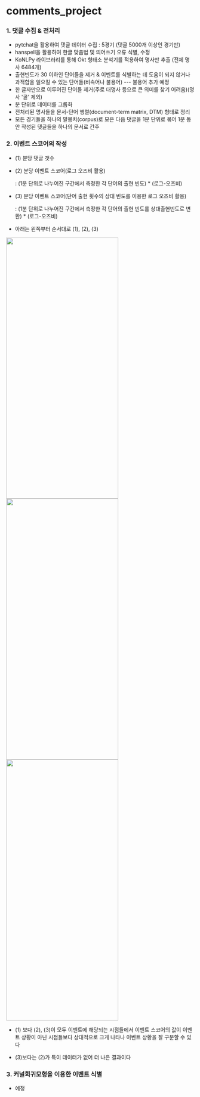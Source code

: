 # comments_project


### 1. 댓글 수집 & 전처리

-   pytchat을  활용하여  댓글  데이터  수집 : 5경기 (댓글 5000개 이상인 경기만)
-   hanspell을  활용하여  한글  맞춤법  및  띄어쓰기  오류  식별, 수정
-   KoNLPy 라이브러리를  통해 Okt 형태소  분석기를  적용하여  명사만  추출 (전체 명사 6484개)
-   출현빈도가 30 이하인  단어들을  제거 & 이벤트를  식별하는  데  도움이  되지  않거나  과적합을  일으킬  수  있는  단어들(비속어나  불용어) --- 불용어 추가 예정
- 한  글자만으로  이루어진  단어들  제거(주로  대명사  등으로  큰  의미를  찾기  어려움)(명사 '골' 제외)
- 분 단위로 데이터를 그룹화
-  전처리된  명사들을  문서-단어  행렬(document-term matrix, DTM)  형태로  정리
- 모든  경기들을  하나의  말뭉치(corpus)로  모은  다음  댓글을 1분  단위로  묶어 1분  동안  작성된  댓글들을  하나의  문서로  간주

### 2. 이벤트 스코어의 작성

- (1) 분당 댓글 갯수

- (2) 분당 이벤트 스코어(로그 오즈비 활용)
  
   : (1분  단위로  나누어진  구간에서  측정한  각  단어의  출현  빈도) * (로그-오즈비)

- (3) 분당 이벤트 스코어(단어 출현 횟수의 상대 빈도를 이용한 로그 오즈비 활용)
  
   : (1분  단위로  나누어진  구간에서  측정한  각  단어의  출현  빈도를  상대출현빈도로  변환) * (로그-오즈비)

- 아래는 왼쪽부터 순서대로 (1), (2), (3)
  
<img src="https://github.com/moon-jj/comments_project/assets/162339134/ab5cf0fb-dfd1-402c-9954-08112e7d731c" width="300" height="700">
<img src="https://github.com/moon-jj/comments_project/assets/162339134/49dff92f-9260-4a6c-8e0e-f6736b3204ae"  width="300" height="700">
<img src="https://github.com/moon-jj/comments_project/assets/162339134/4bae1ba5-adc7-4183-afb4-1402e4c3b461"  width="300" height="700">

- (1) 보다 (2), (3)이  모두  이벤트에  해당되는  시점들에서  이벤트  스코어의  값이  이벤트  상황이  아닌  시점들보다  상대적으로  크게  나타나  이벤트  상황을  잘  구분할  수  있다

- (3)보다는 (2)가 특이 데이터가 없어 더 나은 결과이다

### 3. 커널회귀모형을 이용한 이벤트 식별
- 예정
